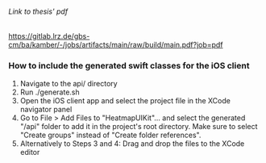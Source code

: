 ###### Link to thesis' pdf
https://gitlab.lrz.de/gbs-cm/ba/kamber/-/jobs/artifacts/main/raw/build/main.pdf?job=pdf

### How to include the generated swift classes for the iOS client
1. Navigate to the api/ directory
2. Run ./generate.sh
3. Open the iOS client app and select the project file in the XCode navigator panel
4. Go to File > Add Files to "HeatmapUIKit"... and select the generated "/api" folder to add it in the project's root directory. Make sure to select "Create groups" instead of "Create folder references".
5. Alternatively to Steps 3 and 4: Drag and drop the files to the XCode editor

